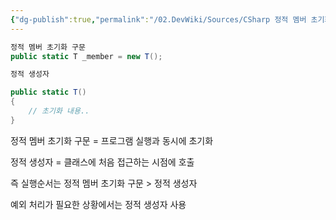```yaml
---
{"dg-publish":true,"permalink":"/02.DevWiki/Sources/CSharp 정적 멤버 초기화 구문 vs 정적 생성자/","noteIcon":"","created":"2024-11-10T15:03:16.000+09:00","updated":"2025-07-19T22:58:36.958+09:00"}
---
```


``` csharp
정적 멤버 초기화 구문
public static T _member = new T();

정적 생성자

public static T()
{
	// 초기화 내용..
}
```
정적 멤버 초기화 구문 = 프로그램 실행과 동시에 초기화

정적 생성자 = 클래스에 처음 접근하는 시점에 호출

즉 실행순서는 
정적 멤버 초기화 구문 > 정적 생성자

예외 처리가 필요한 상황에서는 정적 생성자 사용
